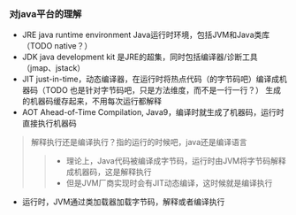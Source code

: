 ### 对java平台的理解

* JRE java runtime environment Java运行时环境，包括JVM和Java类库（TODO native？）
* JDK java development kit 是JRE的超集，同时包括编译器/诊断工具（jmap、jstack）
* JIT just-in-time，动态编译器，在运行时将热点代码（的字节码吧）编译成机器码（TODO 也是针对字节码吧，只是方法维度，而不是一行一行？）
    生成的机器码缓存起来，不用每次运行都解释
* AOT Ahead-of-Time Compilation, Java9，编译时就生成了机器码，运行时直接执行机器码

> 解释执行还是编译执行？指的运行的时候吧，java还是编译语言
>> * 理论上，Java代码被编译成字节码，运行时由JVM将字节码解释成机器码，这是解释执行
>> * 但是JVM厂商实现时会有JIT动态编译，这时候就是编译执行

* 运行时，JVM通过类加载器加载字节码，解释或者编译执行
